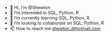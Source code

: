 - 👋 Hi, I’m @Shewton
- 👀 I’m interested in SQL, Python, R
- 🌱 I’m currently learning SQL, Python, R
- 💞️ I’m looking to collaborate on SQL, Python, R
- 📫 How to reach me shewton_@hotmail.com

<!---
Shewton/Shewton is a ✨ special ✨ repository because its `README.md` (this file) appears on your GitHub profile.
You can click the Preview link to take a look at your changes.
--->
